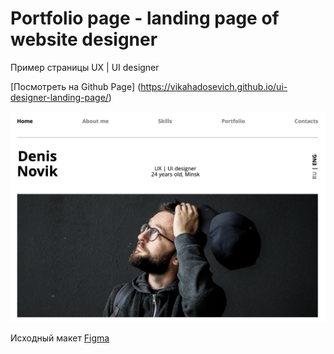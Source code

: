 # Portfolio page - landing page of website designer #

Пример страницы UX | UI designer

[Посмотреть на Github Page] (https://vikahadosevich.github.io/ui-designer-landing-page/)

[![screenshot](img/screenshot.png)](https://alexklimenkov.github.io/figma-template)

Исходный макет [Figma](https://www.figma.com/file/5D9pDuLtS042hzaoN69Kd7/Free--Landing--Page-Template?node-id=254%3A515&t=OQkFW3gnJyADCwsh-0)